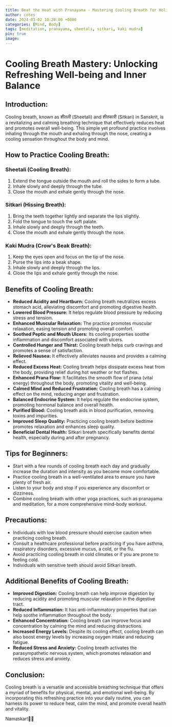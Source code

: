 ```yaml
---
title: Beat the Heat with Pranayama - Mastering Cooling Breath for Holistic Health and Harmony
author: cotes
date: 2024-03-02 10:28:00 +0800
categories: [Mind, Body]
tags: [meditation, pranayama, sheetali, sitkari, kaki mudra] 
pin: true
image: 
---
```


# **Cooling Breath Mastery: Unlocking Refreshing Well-being and Inner Balance**

## **Introduction:**

Cooling breath, known as शीतली (Sheetali) and शीतकारी (Sitkari) in Sanskrit, is a revitalizing and calming breathing technique that effectively reduces heat and promotes overall well-being. This simple yet profound practice involves inhaling through the mouth and exhaling through the nose, creating a cooling sensation throughout the body and mind.

## **How to Practice Cooling Breath:**

### **Sheetali (Cooling Breath):**

1. Extend the tongue outside the mouth and roll the sides to form a tube.
2. Inhale slowly and deeply through the tube.
3. Close the mouth and exhale gently through the nose.

### **Sitkari (Hissing Breath):**

1. Bring the teeth together lightly and separate the lips slightly.
2. Fold the tongue to touch the soft palate.
3. Inhale slowly and deeply through the teeth.
4. Close the mouth and exhale gently through the nose.

### **Kaki Mudra (Crow's Beak Breath):**

1. Keep the eyes open and focus on the tip of the nose.
2. Purse the lips into a beak shape.
3. Inhale slowly and deeply through the lips.
4. Close the lips and exhale gently through the nose.

## **Benefits of Cooling Breath:**

- **Reduced Acidity and Heartburn:** Cooling breath neutralizes excess stomach acid, alleviating discomfort and promoting digestive health.
- **Lowered Blood Pressure:** It helps regulate blood pressure by reducing stress and tension.
- **Enhanced Muscular Relaxation:** The practice promotes muscular relaxation, easing tension and promoting overall comfort.
- **Soothed Peptic and Mouth Ulcers:** Its cooling properties soothe inflammation and discomfort associated with ulcers.
- **Controlled Hunger and Thirst:** Cooling breath helps curb cravings and promotes a sense of satisfaction.
- **Relieved Nausea:** It effectively alleviates nausea and provides a calming effect.
- **Reduced Excess Heat:** Cooling breath helps dissipate excess heat from the body, providing relief during hot weather or hot flashes.
- **Enhanced Prana Flow:** It facilitates the smooth flow of prana (vital energy) throughout the body, promoting vitality and well-being.
- **Calmed Mind and Reduced Frustration:** Cooling breath has a calming effect on the mind, reducing anger and frustration.
- **Balanced Endocrine System:** It helps regulate the endocrine system, promoting hormonal balance and overall health.
- **Purified Blood:** Cooling breath aids in blood purification, removing toxins and impurities.
- **Improved Sleep Quality:** Practicing cooling breath before bedtime promotes relaxation and enhances sleep quality.
- **Beneficial Dental Health:** Sitkari breath specifically benefits dental health, especially during and after pregnancy.

## **Tips for Beginners:**

- Start with a few rounds of cooling breath each day and gradually increase the duration and intensity as you become more comfortable.
- Practice cooling breath in a well-ventilated area to ensure you have plenty of fresh air.
- Listen to your body and stop if you experience any discomfort or dizziness.
- Combine cooling breath with other yoga practices, such as pranayama and meditation, for a more comprehensive mind-body workout.

## **Precautions:**

- Individuals with low blood pressure should exercise caution when practicing cooling breath.
- Consult a healthcare professional before practicing if you have asthma, respiratory disorders, excessive mucus, a cold, or the flu.
- Avoid practicing cooling breath in cold climates or if you are prone to feeling cold.
- Individuals with sensitive teeth should avoid Sitkari breath.

## **Additional Benefits of Cooling Breath:**

- **Improved Digestion:** Cooling breath can help improve digestion by reducing acidity and promoting muscular relaxation in the digestive tract.
- **Reduced Inflammation:** It has anti-inflammatory properties that can help soothe inflammation throughout the body.
- **Enhanced Concentration:** Cooling breath can improve focus and concentration by calming the mind and reducing distractions.
- **Increased Energy Levels:** Despite its cooling effect, cooling breath can also boost energy levels by increasing oxygen intake and reducing fatigue.
- **Reduced Stress and Anxiety:** Cooling breath activates the parasympathetic nervous system, which promotes relaxation and reduces stress and anxiety.

## **Conclusion:**

Cooling breath is a versatile and accessible breathing technique that offers a myriad of benefits for physical, mental, and emotional well-being. By incorporating this refreshing practice into your daily routine, you can harness its power to reduce heat, calm the mind, and promote overall health and vitality.

Namaskar!🙏✨